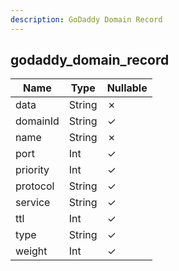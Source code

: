 ```yaml
---
description: GoDaddy Domain Record
---
```

godaddy_domain_record
---------------------

| **Name** | **Type** | **Nullable** |
| -------- | -------- | ------------ |
| data     | String   | &cross;      |
| domainId | String   | &check;      |
| name     | String   | &cross;      |
| port     | Int      | &check;      |
| priority | Int      | &check;      |
| protocol | String   | &check;      |
| service  | String   | &check;      |
| ttl      | Int      | &check;      |
| type     | String   | &check;      |
| weight   | Int      | &check;      |
